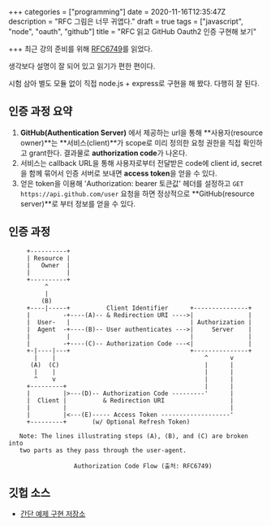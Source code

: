 +++
categories = ["programming"]
date = 2020-11-16T12:35:47Z
description = "RFC 그림은 너무 귀엽다."
draft = true
tags = ["javascript", "node", "oauth", "github"]
title = "RFC 읽고 GitHub Oauth2 인증 구현해 보기"

+++
최근 강의 준비를 위해 [RFC6749](https://tools.ietf.org/html/rfc6749)를 읽었다.

생각보다 설명이 잘 되어 있고 읽기가 편한 편이다.

시험 삼아 별도 모듈 없이 직접 node.js + express로 구현을 해 봤다. 다행히 잘 된다.

## 인증 과정 요약

1. **GitHub(Authentication Server)** 에서 제공하는 url을 통해 **사용자(resource owner)**는 **서비스(client)**가 scope로 미리 정의한 요청 권한을 직접 확인하고 grant한다. 결과물로 **authorization code**가 나온다.
2. 서비스는 callback URL을 통해 사용자로부터 전달받은 code에 client id, secret을 함께 묶어서 인증 서버로 보내면 **access token**을 얻을 수 있다.
3. 얻은 token을 이용해  'Authorization: bearer 토큰값' 헤더를 설정하고 `GET https://api.github.com/user` 요청을 하면 정상적으로 **GitHub(resource server)**로 부터 정보를 얻을 수 있다.

## 인증 과정

         +----------+
         | Resource |
         |   Owner  |
         |          |
         +----------+
              ^
              |
             (B)
         +----|-----+          Client Identifier      +---------------+
         |         -+----(A)-- & Redirection URI ---->|               |
         |  User-   |                                 | Authorization |
         |  Agent  -+----(B)-- User authenticates --->|     Server    |
         |          |                                 |               |
         |         -+----(C)-- Authorization Code ---<|               |
         +-|----|---+                                 +---------------+
           |    |                                         ^      v
          (A)  (C)                                        |      |
           |    |                                         |      |
           ^    v                                         |      |
         +---------+                                      |      |
         |         |>---(D)-- Authorization Code ---------'      |
         |  Client |          & Redirection URI                  |
         |         |                                             |
         |         |<---(E)----- Access Token -------------------'
         +---------+       (w/ Optional Refresh Token)
    
       Note: The lines illustrating steps (A), (B), and (C) are broken into
       two parts as they pass through the user-agent.
    
                      Authorization Code Flow (출처: RFC6749)

## 깃헙 소스

* [간단 예제 구현 저장소](https://github.com/honux77/oauth2-node)
